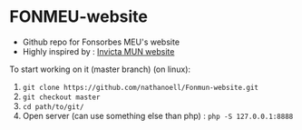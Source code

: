 # FONMEU-website

- Github repo for Fonsorbes MEU's website
- Highly inspired by : [Invicta MUN website](https://github.com/SujanPrasadPandey/Invicta-MUN)


To start working on it (master branch) (on linux): 

1. `git clone https://github.com/nathanoell/Fonmun-website.git`
2. `git checkout master`
3. `cd path/to/git/`
4. Open server (can use something else than php) : `php -S 127.0.0.1:8888`



